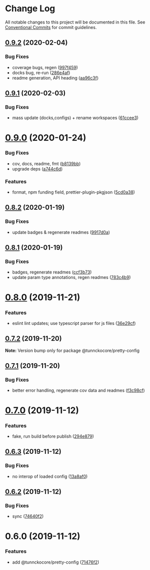 # Change Log

All notable changes to this project will be documented in this file.
See [Conventional Commits](https://conventionalcommits.org) for commit guidelines.

## [0.9.2](https://github.com/tunnckoCore/opensource/compare/@tunnckocore/pretty-config@0.9.1...@tunnckocore/pretty-config@0.9.2) (2020-02-04)


### Bug Fixes

* coverage bugs, regen ([997f459](https://github.com/tunnckoCore/opensource/commit/997f459bff26b47f9119b4b7046f7b7d8b7afd6c))
* docks bug, re-run ([286e4af](https://github.com/tunnckoCore/opensource/commit/286e4af4de74899decf0bf71124b0abb214c887a))
* readme generation, API heading ([aa96c3f](https://github.com/tunnckoCore/opensource/commit/aa96c3f06af5a27b0e3b4119b92a9f7978e0e251))





## [0.9.1](https://github.com/tunnckoCore/opensource/compare/@tunnckocore/pretty-config@0.9.0...@tunnckocore/pretty-config@0.9.1) (2020-02-03)


### Bug Fixes

* mass update (docks,configs) + rename workspaces ([61ccee3](https://github.com/tunnckoCore/opensource/commit/61ccee33ca1cce122de9c7d6522a7a2913f65828))





# [0.9.0](https://github.com/tunnckoCore/opensource/compare/@tunnckocore/pretty-config@0.8.2...@tunnckocore/pretty-config@0.9.0) (2020-01-24)


### Bug Fixes

* cov, docs, readme, fmt ([b8139bb](https://github.com/tunnckoCore/opensource/commit/b8139bb6ee58d2219c9561ae022f6970b2deebce))
* upgrade deps ([a744c6d](https://github.com/tunnckoCore/opensource/commit/a744c6dbef340b51e246ecf874579a752b7aa35a))


### Features

* format, npm funding field, prettier-plugin-pkgjson ([5cd0a38](https://github.com/tunnckoCore/opensource/commit/5cd0a389a731e5634636f1a124decbaf36807824))





## [0.8.2](https://github.com/tunnckoCore/opensource/compare/@tunnckocore/pretty-config@0.8.1...@tunnckocore/pretty-config@0.8.2) (2020-01-19)


### Bug Fixes

* update badges & regenerate readmes ([9917d0a](https://github.com/tunnckoCore/opensource/commit/9917d0a8cb045e2b6f83935347d6bb35144686bc))





## [0.8.1](https://github.com/tunnckoCore/opensource/compare/@tunnckocore/pretty-config@0.8.0...@tunnckocore/pretty-config@0.8.1) (2020-01-19)


### Bug Fixes

* badges, regenerate readmes ([ccf3b73](https://github.com/tunnckoCore/opensource/commit/ccf3b73c123dc66f2b1964bb263ab9e331449d3c))
* update param type annotations, regen readmes ([783c4b9](https://github.com/tunnckoCore/opensource/commit/783c4b9ed402621ecdfbda524c0a53b30f83ae68))





# [0.8.0](https://github.com/tunnckoCore/opensource/compare/@tunnckocore/pretty-config@0.7.2...@tunnckocore/pretty-config@0.8.0) (2019-11-21)


### Features

* eslint lint updates; use typescript parser for js files ([36e29cf](https://github.com/tunnckoCore/opensource/commit/36e29cf7510ef15da4c532f9dc2b81cd275218c3))





## [0.7.2](https://github.com/tunnckoCore/opensource/compare/@tunnckocore/pretty-config@0.7.1...@tunnckocore/pretty-config@0.7.2) (2019-11-20)

**Note:** Version bump only for package @tunnckocore/pretty-config





## [0.7.1](https://github.com/tunnckoCore/opensource/compare/@tunnckocore/pretty-config@0.7.0...@tunnckocore/pretty-config@0.7.1) (2019-11-20)


### Bug Fixes

* better error handling, regenerate cov data and readmes ([f3c98cf](https://github.com/tunnckoCore/opensource/commit/f3c98cf5812cf92127f491df67f083d06235a399))





# [0.7.0](https://github.com/tunnckoCore/opensource/compare/@tunnckocore/pretty-config@0.6.3...@tunnckocore/pretty-config@0.7.0) (2019-11-12)


### Features

* fake, run build before publish ([294e879](https://github.com/tunnckoCore/opensource/commit/294e8792daaf48939ff0e84a2e1998e3cbc6b267))





## [0.6.3](https://github.com/tunnckoCore/opensource/compare/@tunnckocore/pretty-config@0.6.2...@tunnckocore/pretty-config@0.6.3) (2019-11-12)


### Bug Fixes

* no interop of loaded config ([13a8af0](https://github.com/tunnckoCore/opensource/commit/13a8af08c005d4c606c0fac36987d77fc0e682ca))





## [0.6.2](https://github.com/tunnckoCore/opensource/compare/@tunnckocore/pretty-config@0.6.0...@tunnckocore/pretty-config@0.6.2) (2019-11-12)


### Bug Fixes

* sync ([74640f2](https://github.com/tunnckoCore/opensource/commit/74640f250e2b4f4ab38aced9b968fda557b09944))





# 0.6.0 (2019-11-12)


### Features

* add @tunnckocore/pretty-config ([71476f2](https://github.com/tunnckoCore/opensource/commit/71476f290219ae39922666fed6b452d144a19e75))
